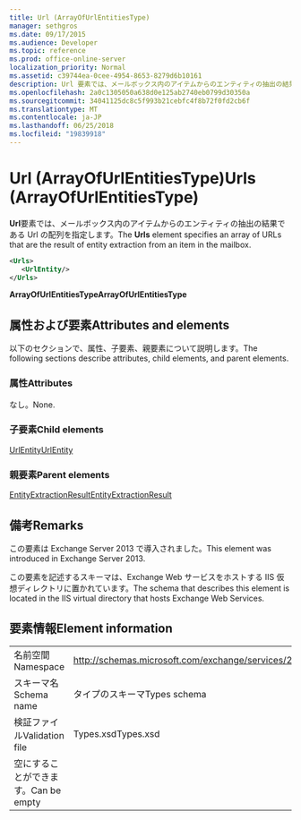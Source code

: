 ```yaml
---
title: Url (ArrayOfUrlEntitiesType)
manager: sethgros
ms.date: 09/17/2015
ms.audience: Developer
ms.topic: reference
ms.prod: office-online-server
localization_priority: Normal
ms.assetid: c39744ea-0cee-4954-8653-8279d6b10161
description: Url 要素では、メールボックス内のアイテムからのエンティティの抽出の結果である Url の配列を指定します。
ms.openlocfilehash: 2a0c1305050a638d0e125ab2740eb0799d30350a
ms.sourcegitcommit: 34041125dc8c5f993b21cebfc4f8b72f0fd2cb6f
ms.translationtype: MT
ms.contentlocale: ja-JP
ms.lasthandoff: 06/25/2018
ms.locfileid: "19839918"
---
```

# <a name="urls-arrayofurlentitiestype"></a><span data-ttu-id="06892-103">Url (ArrayOfUrlEntitiesType)</span><span class="sxs-lookup"><span data-stu-id="06892-103">Urls (ArrayOfUrlEntitiesType)</span></span>

<span data-ttu-id="06892-104">**Url**要素では、メールボックス内のアイテムからのエンティティの抽出の結果である Url の配列を指定します。</span><span class="sxs-lookup"><span data-stu-id="06892-104">The **Urls** element specifies an array of URLs that are the result of entity extraction from an item in the mailbox.</span></span> 
  
```XML
<Urls>
   <UrlEntity/>
</Urls>
```

 <span data-ttu-id="06892-105">**ArrayOfUrlEntitiesType**</span><span class="sxs-lookup"><span data-stu-id="06892-105">**ArrayOfUrlEntitiesType**</span></span>
## <a name="attributes-and-elements"></a><span data-ttu-id="06892-106">属性および要素</span><span class="sxs-lookup"><span data-stu-id="06892-106">Attributes and elements</span></span>

<span data-ttu-id="06892-107">以下のセクションで、属性、子要素、親要素について説明します。</span><span class="sxs-lookup"><span data-stu-id="06892-107">The following sections describe attributes, child elements, and parent elements.</span></span>
  
### <a name="attributes"></a><span data-ttu-id="06892-108">属性</span><span class="sxs-lookup"><span data-stu-id="06892-108">Attributes</span></span>

<span data-ttu-id="06892-109">なし。</span><span class="sxs-lookup"><span data-stu-id="06892-109">None.</span></span>
  
### <a name="child-elements"></a><span data-ttu-id="06892-110">子要素</span><span class="sxs-lookup"><span data-stu-id="06892-110">Child elements</span></span>

[<span data-ttu-id="06892-111">UrlEntity</span><span class="sxs-lookup"><span data-stu-id="06892-111">UrlEntity</span></span>](urlentity.md)
  
### <a name="parent-elements"></a><span data-ttu-id="06892-112">親要素</span><span class="sxs-lookup"><span data-stu-id="06892-112">Parent elements</span></span>

[<span data-ttu-id="06892-113">EntityExtractionResult</span><span class="sxs-lookup"><span data-stu-id="06892-113">EntityExtractionResult</span></span>](entityextractionresult.md)
  
## <a name="remarks"></a><span data-ttu-id="06892-114">備考</span><span class="sxs-lookup"><span data-stu-id="06892-114">Remarks</span></span>

<span data-ttu-id="06892-115">この要素は Exchange Server 2013 で導入されました。</span><span class="sxs-lookup"><span data-stu-id="06892-115">This element was introduced in Exchange Server 2013.</span></span>
  
<span data-ttu-id="06892-116">この要素を記述するスキーマは、Exchange Web サービスをホストする IIS 仮想ディレクトリに置かれています。</span><span class="sxs-lookup"><span data-stu-id="06892-116">The schema that describes this element is located in the IIS virtual directory that hosts Exchange Web Services.</span></span>
  
## <a name="element-information"></a><span data-ttu-id="06892-117">要素情報</span><span class="sxs-lookup"><span data-stu-id="06892-117">Element information</span></span>

|||
|:-----|:-----|
|<span data-ttu-id="06892-118">名前空間</span><span class="sxs-lookup"><span data-stu-id="06892-118">Namespace</span></span>  <br/> |http://schemas.microsoft.com/exchange/services/2006/types  <br/> |
|<span data-ttu-id="06892-119">スキーマ名</span><span class="sxs-lookup"><span data-stu-id="06892-119">Schema name</span></span>  <br/> |<span data-ttu-id="06892-120">タイプのスキーマ</span><span class="sxs-lookup"><span data-stu-id="06892-120">Types schema</span></span>  <br/> |
|<span data-ttu-id="06892-121">検証ファイル</span><span class="sxs-lookup"><span data-stu-id="06892-121">Validation file</span></span>  <br/> |<span data-ttu-id="06892-122">Types.xsd</span><span class="sxs-lookup"><span data-stu-id="06892-122">Types.xsd</span></span>  <br/> |
|<span data-ttu-id="06892-123">空にすることができます。</span><span class="sxs-lookup"><span data-stu-id="06892-123">Can be empty</span></span>  <br/> ||
   

